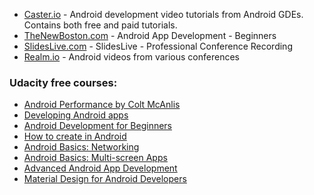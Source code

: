 - [Caster.io](https://caster.io/) - Android development video tutorials from Android GDEs. Contains both free and paid tutorials.
- [TheNewBoston.com](https://thenewboston.com/videos.php?cat=278) - Android App Development - Beginners
- [SlidesLive.com](https://slideslive.com/t/android) - SlidesLive - Professional Conference Recording
- [Realm.io](https://news.realm.io/news/tags/android/) - Android videos from various conferences


### Udacity free courses:

- [Android Performance by Colt McAnlis](https://classroom.udacity.com/courses/ud825/)
- [Developing Android apps](https://classroom.udacity.com/courses/ud853)
- [Android Development for Beginners](https://www.udacity.com/course/android-development-for-beginners--ud837)
- [How to create <anything> in Android](https://www.udacity.com/course/how-to-create-anything-in-android--ud802)
- [Android Basics: Networking](https://www.udacity.com/course/android-basics-networking--ud843)
- [Android Basics: Multi-screen Apps](https://www.udacity.com/course/android-basics-multi-screen-apps--ud839)
- [Advanced Android App Development](https://www.udacity.com/course/advanced-android-app-development--ud855)
- [Material Design for Android Developers](https://www.udacity.com/course/material-design-for-android-developers--ud862)